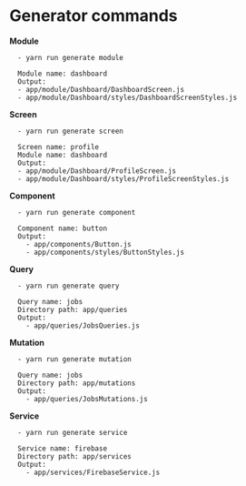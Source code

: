 # Generator commands

  **Module**

      - yarn run generate module

      Module name: dashboard
      Output: 
      - app/module/Dashboard/DashboardScreen.js
      - app/module/Dashboard/styles/DashboardScreenStyles.js

  **Screen**

      - yarn run generate screen

      Screen name: profile
      Module name: dashboard
      Output: 
      - app/module/Dashboard/ProfileScreen.js
      - app/module/Dashboard/styles/ProfileScreenStyles.js

  **Component**
 
      - yarn run generate component

      Component name: button
      Output: 
        - app/components/Button.js
        - app/components/styles/ButtonStyles.js


  **Query**

      - yarn run generate query

      Query name: jobs
      Directory path: app/queries
      Output:
        - app/queries/JobsQueries.js


  **Mutation**

      - yarn run generate mutation

      Query name: jobs
      Directory path: app/mutations
      Output:
        - app/queries/JobsMutations.js


  **Service**
       
      - yarn run generate service
      
      Service name: firebase
      Directory path: app/services
      Output: 
        - app/services/FirebaseService.js
      